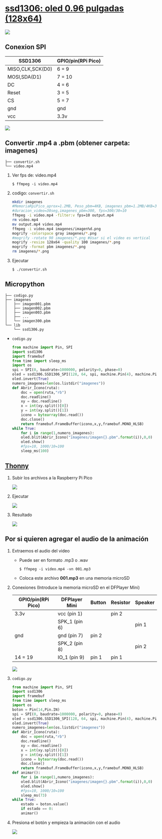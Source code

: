 # [ssd1306: oled 0.96 pulgadas (128x64)](https://docs.micropython.org/en/latest/esp8266/tutorial/ssd1306.html)

![](.img/ssd1306.png)

## Conexion SPI

|**SSD1306** 		|**GPIO/pin(RPi Pico)**	|
|-----------------------|-----------------------|
|MISO,CLK,SCK(D0)	|	6  = 9		|
|MOSI,SDA(D1)		|	7  = 10		|
|DC			|	4  = 6		|
|Reset			|	3  = 5		|
|CS			|	5  = 7		|
|gnd			|	gnd		|
|vcc			|	3.3v		|

![](.img/ssd1306-rpipico.png)

## Convertir .mp4 a .pbm (obtener carpeta: imagenes)

```
├── convertir.sh
└── video.mp4
```

1. Ver fps de: video.mp4

	```
	$ ffmpeg -i video.mp4
	```

2. codigo: `convertir.sh`

	```bash
	mkdir imagenes
	#MemoriaRpiPico_aprox=1.2MB, Peso_pbm=4KB, imagenes_pbm=1.2MB/4KB=300
	#duracion_video=30seg,imagenes_pbm=300, fps=300/30=10
	ffmpeg -i video.mp4 -filter:v fps=10 output.mp4
	rm video.mp4
	mv output.mp4 video.mp4
	ffmpeg -i video.mp4 imagenes/imagen%d.png
	mogrify -colorspace gray imagenes/*.png
	#mogrify -rotate 90 imagenes/*.png #Usar si el video es vertical
	mogrify -resize 128x64 -quality 100 imagenes/*.png
	mogrify -format pbm imagenes/*.png
	rm imagenes/*.png
	```
3. Ejecutar

	```
	$ ./convertir.sh
	```

## Micropython

```
├── codigo.py
├── imagenes
│   ├── imagen001.pbm
│   ├── imagen002.pbm
│   ├── imagen003.pbm
│   ├── ...
│   └── imagen300.pbm
└── lib
    └── ssd1306.py
```

* `codigo.py`

	```py
	from machine import Pin, SPI
	import ssd1306
	import framebuf
	from time import sleep_ms
	import os
	spi = SPI(0, baudrate=1000000, polarity=0, phase=0)
	oled = ssd1306.SSD1306_SPI(128, 64, spi, machine.Pin(4), machine.Pin(3), machine.Pin(5))
	oled.invert(True)
	numero_imagenes=len(os.listdir("imagenes"))
	def Abrir_Icono(ruta):
	    doc = open(ruta,"rb")
	    doc.readline()
	    xy = doc.readline()
	    x = int(xy.split()[0])
	    y = int(xy.split()[1])
	    icono = bytearray(doc.read())
	    doc.close()
	    return framebuf.FrameBuffer(icono,x,y,framebuf.MONO_HLSB)    
	while True:
	    for i in range(1,numero_imagenes):
		oled.blit(Abrir_Icono("imagenes/imagen{}.pbm".format(i)),0,0)
		oled.show()
		#fps=10, 1000/10=100
		sleep_ms(100)
	```

## [Thonny](https://thonny.org/)

1. Subir los archivos a la Raspberry Pi Pico  

	![](.img/Thonny-subiendo.png)

2. Ejecutar  

	![](.img/Thonny-Ejecutar.png)

3. Resultado

	![](.img/Adan10fps.gif)

## Por si quieren agregar el audio de la animación

1. Extraemos el audio del video
 
	* Puede ser en formato .mp3 o .wav

		```
		$ ffmpeg -i video.mp4 -vn 001.mp3
		```

	* Coloca este archivo **001.mp3** en una memoria microSD

2. Conexiones (Introduce la memoria microSD en el DFPlayer Mini)

	|**GPIO/pin(RPi Pico)**	|**DFPlayer Mini**	|**Button**		|**Resistor** 		|**Speaker**		|
	|-----------------------|-----------------------|-----------------------|-----------------------|-----------------------|
	|	3.3v		|vcc 	(pin 1)		|			|pin 2			|			|
	|			|SPK_1 	(pin 6)		|			|			|pin 1			|
	|	gnd		|gnd 	(pin 7)		|pin 2			|			|			|
	|			|SPK_2 	(pin 8)		|			|			|pin 2			|
	|	14 = 19		|IO_1  	(pin 9)		|pin 1			|pin 1			|			|

	![](.img/ssd1306-DFPlayerMini-rpipico.png)

3. ``codigo.py``

	```py
	from machine import Pin, SPI
	import ssd1306
	import framebuf
	from time import sleep_ms
	import os
	boton = Pin(14,Pin.IN)
	spi = SPI(0, baudrate=1000000, polarity=0, phase=0)
	oled = ssd1306.SSD1306_SPI(128, 64, spi, machine.Pin(4), machine.Pin(3), machine.Pin(5))
	oled.invert(True)
	numero_imagenes=len(os.listdir("imagenes"))
	def Abrir_Icono(ruta):
	    doc = open(ruta,"rb")
	    doc.readline()
	    xy = doc.readline()
	    x = int(xy.split()[0])
	    y = int(xy.split()[1])
	    icono = bytearray(doc.read())
	    doc.close()
	    return framebuf.FrameBuffer(icono,x,y,framebuf.MONO_HLSB)
	def animar():
	    for i in range(1,numero_imagenes):
		oled.blit(Abrir_Icono("imagenes/imagen{}.pbm".format(i)),0,0)
		oled.show()
		#fps=10, 1000/10=100
		sleep_ms(73)
	while True:
	    estado = boton.value()
	    if estado == 0:
		animar()

	```

4. Presiona el botón y empieza la animación con el audio

	![](.img/EjemploBotonAudio.gif)
